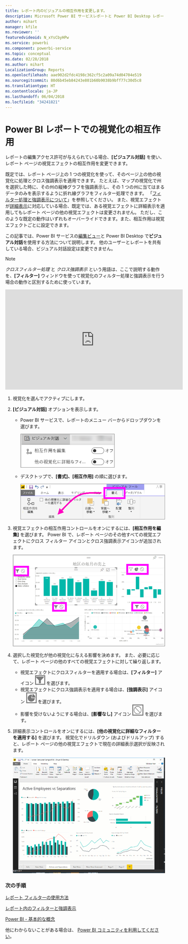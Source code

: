 ```yaml
---
title: レポート内のビジュアルの相互作用を変更します。
description: Microsoft Power BI サービスレポートと Power BI Desktop レポートにビジュアルの相互作用を設定する方法を説明します。
author: mihart
manager: kfile
ms.reviewer: ''
featuredvideoid: N_xYsCbyHPw
ms.service: powerbi
ms.component: powerbi-service
ms.topic: conceptual
ms.date: 02/28/2018
ms.author: mihart
LocalizationGroup: Reports
ms.openlocfilehash: aae902d2fdc4198c362cf5c2a09a74d04704e519
ms.sourcegitcommit: 80d6b45eb84243e801b60b9038b9bff77c30d5c8
ms.translationtype: HT
ms.contentlocale: ja-JP
ms.lasthandoff: 06/04/2018
ms.locfileid: "34241821"
---
```

# <a name="visualization-interactions-in-a-power-bi-report"></a>Power BI レポートでの視覚化の相互作用
レポートの編集アクセス許可が与えられている場合、**[ビジュアル対話]** を使い、レポート ページの視覚エフェクトの相互作用を変更できます。 

既定では、レポート ページ上の 1 つの視覚化を使って、そのページ上の他の視覚化に処理とクロス強調表示を適用できます。
たとえば、マップの視覚化で州を選択した時に、その州の縦棒グラフを強調表示し、その 1 つの州に当てはまるデータのみを表示するように折れ線グラフをフィルター処理できます。
「[フィルター処理と強調表示について](power-bi-reports-filters-and-highlighting.md)」を参照してください。 また、視覚エフェクトが[詳細表示](power-bi-visualization-drill-down.md)に対応している場合、既定では、ある視覚エフェクトに詳細表示を適用してもレポート ページの他の視覚エフェクトは変更されません。 ただし、このような既定の動作はいずれもオーバーライドできます。また、相互作用は視覚エフェクトごとに設定できます。

この記事では、Power BI サービスの[編集ビュー](service-interact-with-a-report-in-editing-view.md)と Power BI Desktop で**ビジュアル対話**を使用する方法について説明します。 他のユーザーとレポートを共有している場合、ビジュアル対話設定は変更できません。

> [!NOTE]
> *クロスフィルター処理* と *クロス強調表示* という用語は、ここで説明する動作を、**[フィルター]** ウィンドウを使って視覚化のフィルター処理と強調表示を行う場合の動作と区別するために使っています。  
> 
> 

<iframe width="560" height="315" src="https://www.youtube.com/embed/N_xYsCbyHPw?list=PL1N57mwBHtN0JFoKSR0n-tBkUJHeMP2cP" frameborder="0" allowfullscreen></iframe>

1. 視覚化を選んでアクティブにします。  
2. **[ビジュアル対話]** オプションを表示します。
    - Power BI サービスで、レポートのメニュー バーからドロップダウンを選びます。

       ![[ビジュアル対話] ドロップダウン](media/service-reports-visual-interactions/power-bi-visual-interaction.png)

    - デスクトップで、**[書式]、[相互作用]** の順に選びます。

        ![[書式]、[相互作用] の順に選択](media/service-reports-visual-interactions/pbi-visual-interaction-desktop.png)

3. 視覚エフェクトの相互作用コントロールをオンにするには、**[相互作用を編集]** を選びます。 Power BI で、レポート ページのその他すべての視覚エフェクトにクロス フィルター アイコンとクロス強調表示アイコンが追加されます。
   
    ![ビジュアル対話が有効になっているレポート](media/service-reports-visual-interactions/power-bi-icons-on.png)
3. 選択した視覚化が他の視覚化に与える影響を決めます。  また、必要に応じて、レポート ページの他のすべての視覚エフェクトに対して繰り返します。
   
   * 視覚エフェクトにクロスフィルターを適用する場合は、**[フィルター]** アイコン ![フィルター アイコン](media/service-reports-visual-interactions/pbi-filter-icon-outlined.png) を選びます。
   * 視覚エフェクトにクロス強調表示を適用する場合は、**[強調表示]** アイコン ![強調表示アイコン](media/service-reports-visual-interactions/pbi-highlight-icon-outlined.png) を選びます。
   * 影響を受けないようにする場合は、**[影響なし]** アイコン ![影響なしアイコン](media/service-reports-visual-interactions/pbi-noimpact-icon-outlined.png) を選びます。

4. 詳細表示コントロールをオンにするには、**[他の視覚化に詳細なフィルターを適用する]** を選びます。  視覚化でドリルダウン (およびドリルアップ) すると、レポート ページの他の視覚エフェクトで現在の詳細表示選択が反映されます。 

   ![詳細表示コントロールをオンにするビデオ](media/service-reports-visual-interactions/drill2.gif)

### <a name="next-steps"></a>次の手順
[レポート フィルターの使用方法](power-bi-how-to-report-filter.md)

[レポート内のフィルターと強調表示](power-bi-reports-filters-and-highlighting.md)

[Power BI - 基本的な概念](service-basic-concepts.md)

他にわからないことがある場合は、 [Power BI コミュニティを利用してください](http://community.powerbi.com/)。

